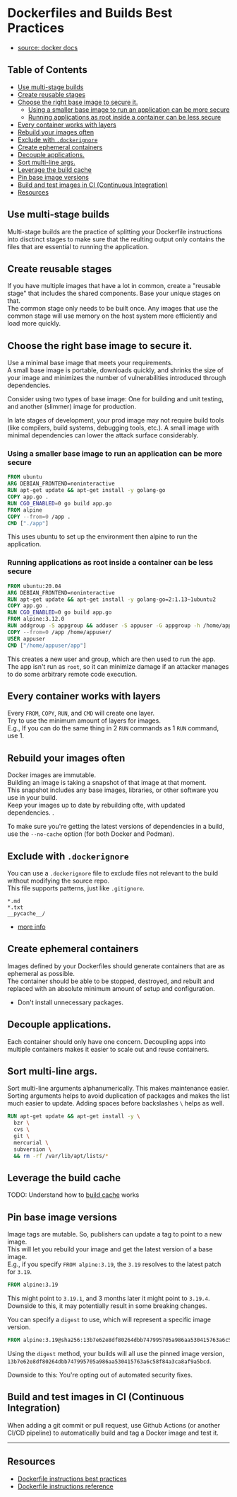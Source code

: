 # Dockerfiles and Builds Best Practices

* [source: docker docs](https://docs.docker.com/build/building/best-practices/)

## Table of Contents
* [Use multi-stage builds](#use-multi-stage-builds) 
* [Create reusable stages](#create-reusable-stages) 
* [Choose the right base image to secure it.](#choose-the-right-base-image-to-secure-it) 
    * [Using a smaller base image to run an application can be more secure](#using-a-smaller-base-image-to-run-an-application-can-be-more-secure) 
    * [Running applications as root inside a container can be less secure](#running-applications-as-root-inside-a-container-can-be-less-secure) 
* [Every container works with layers](#every-container-works-with-layers) 
* [Rebuild your images often](#rebuild-your-images-often) 
* [Exclude with `.dockerignore`](#exclude-with-dockerignore) 
* [Create ephemeral containers](#create-ephemeral-containers) 
* [Decouple applications.](#decouple-applications) 
* [Sort multi-line args.](#sort-multi-line-args) 
* [Leverage the build cache](#leverage-the-build-cache) 
* [Pin base image versions](#pin-base-image-versions) 
* [Build and test images in CI (Continuous Integration)](#build-and-test-images-in-ci-continuous-integration) 
* [Resources](#resources) 

## Use multi-stage builds
Multi-stage builds are the practice of splitting your Dockerfile instructions into
disctinct stages to make sure that the reulting output only contains the files that
are essential to running the application.  

## Create reusable stages
If you have multiple images that have a lot in common, create a "reusable stage" that
includes the shared components. Base your unique stages on that.  
The common stage only needs to be built once. Any images that use the common stage
will use memory on the host system more efficiently and load more quickly.  

## Choose the right base image to secure it.
Use a minimal base image that meets your requirements.  
A small base image is portable, downloads quickly, and shrinks the size of your image
and minimizes the number of vulnerabilities introduced through dependencies.  

Consider using two types of base image: One for building and unit testing, and
another (slimmer) image for production.  

In late stages of development, your prod image may not require build tools (like
compilers, build systems, debugging tools, etc.). A small image with minimal
dependencies can lower the attack surface considerably.  

### Using a smaller base image to run an application can be more secure
```Dockerfile
FROM ubuntu
ARG DEBIAN_FRONTEND=noninteractive
RUN apt-get update && apt-get install -y golang-go
COPY app.go .
RUN CGO_ENABLED=0 go build app.go
FROM alpine 
COPY --from=0 /app .
CMD ["./app"]
```
This uses ubuntu to set up the environment then alpine to run the application.  

### Running applications as root inside a container can be less secure
```Dockerfile
FROM ubuntu:20.04
ARG DEBIAN_FRONTEND=noninteractive
RUN apt-get update && apt-get install -y golang-go=2:1.13~1ubuntu2
COPY app.go .
RUN CGO_ENABLED=0 go build app.go
FROM alpine:3.12.0
RUN addgroup -S appgroup && adduser -S appuser -G appgroup -h /home/appuser
COPY --from=0 /app /home/appuser/
USER appuser
CMD ["/home/appuser/app"]
```
This creates a new user and group, which are then used to run the app.  
The app isn't run as `root`, so it can minimize damage if an attacker manages to do
some arbitrary remote code execution.  

## Every container works with layers
Every `FROM`, `COPY`, `RUN`, and `CMD` will create one layer.  
Try to use the minimum amount of layers for images.  
E.g., If you can do the same thing in 2 `RUN` commands as 1 `RUN` command, use 1.  


## Rebuild your images often
Docker images are immutable.  
Building an image is taking a snapshot of that image at that moment.  
This snapshot includes any base images, libraries, or other software you use in your
build.  
Keep your images up to date by rebuilding ofte, with updated dependencies. . 

To make sure you're getting the latest versions of dependencies in a build, use the
`--no-cache` option (for both Docker and Podman).  


## Exclude with `.dockerignore`
You can use a `.dockerignore` file to exclude files not relevant to the build without
modifying the source repo.  
This file supports patterns, just like `.gitignore`.  
```gitignore
*.md
*.txt
__pycache__/
```
* [more info](https://docs.docker.com/build/concepts/context/#dockerignore-files)


## Create ephemeral containers
Images defined by your Dockerfiles should generate containers that are as ephemeral
as possible.  
The container should be able to be stopped, destroyed, and rebuilt and replaced with
an absolute minimum amount of setup and configuration.  

* Don't install unnecessary packages.  

## Decouple applications.
Each container should only have one concern. Decoupling apps into multiple containers
makes it easier to scale out and reuse containers.  


## Sort multi-line args.
Sort multi-line arguments alphanumerically. This makes maintenance easier. 
Sorting arguments helps to avoid duplication of packages and makes the list much easier to update. 
Adding spaces before backslashes `\` helps as well.
```Dockerfile
RUN apt-get update && apt-get install -y \
  bzr \
  cvs \
  git \
  mercurial \
  subversion \
  && rm -rf /var/lib/apt/lists/*
```

## Leverage the build cache
TODO: Understand how to [build cache](https://docs.docker.com/build/cache/) works

## Pin base image versions
Image tags are mutable. So, publishers can update a tag to point to a new image.  
This will let you rebuild your image and get the latest version of a base image.  
E.g., if you specify `FROM alpine:3.19`, the `3.19` resolves to the latest patch for
`3.19`.  
```Dockerfile
FROM alpine:3.19
```
This might point to `3.19.1`, and 3 months later it might point to `3.19.4`.  
Downside to this, it may potentially result in some breaking changes.  

You can specify a `digest` to use, which will represent a specific image version.  
```Dockerfile
FROM alpine:3.19@sha256:13b7e62e8df80264dbb747995705a986aa530415763a6c58f84a3ca8af9a5bcd
```
Using the `digest` method, your builds will all use the pinned image version, `13b7e62e8df80264dbb747995705a986aa530415763a6c58f84a3ca8af9a5bcd`.  

Downside to this: You're opting out of automated security fixes.  

## Build and test images in CI (Continuous Integration)
When adding a git commit or pull request, use Github Actions (or another CI/CD
pipeline) to automatically build and tag a Docker image and test it.  


---

## Resources
* [Dockerfile instructions best practices](https://docs.docker.com/build/building/best-practices/#dockerfile-instructions)
* [Dockerfile instructions reference](https://docs.docker.com/reference/dockerfile/)



